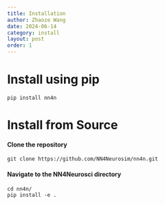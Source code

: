 ```yaml
---
title: Installation
author: Zhaoze Wang
date: 2024-06-14
category: install
layout: post
order: 1
---
```


# Install using pip
```
pip install nn4n
```

# Install from Source
#### Clone the repository
```
git clone https://github.com/NN4Neurosim/nn4n.git
```
#### Navigate to the NN4Neurosci directory
```
cd nn4n/
pip install -e .
```